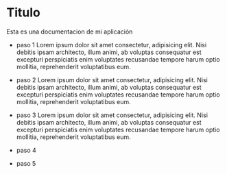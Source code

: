 # Titulo
Esta es una documentacion de mi aplicación 

- paso 1
Lorem ipsum dolor sit amet consectetur, adipisicing elit. Nisi debitis ipsam architecto, illum animi, ab voluptas consequatur est excepturi perspiciatis enim voluptates recusandae tempore harum optio mollitia, reprehenderit voluptatibus eum.
  
- paso 2
Lorem ipsum dolor sit amet consectetur, adipisicing elit. Nisi debitis ipsam architecto, illum animi, ab voluptas consequatur est excepturi perspiciatis enim voluptates recusandae tempore harum optio mollitia, reprehenderit voluptatibus eum.

- paso 3
Lorem ipsum dolor sit amet consectetur, adipisicing elit. Nisi debitis ipsam architecto, illum animi, ab voluptas consequatur est excepturi perspiciatis enim voluptates recusandae tempore harum optio mollitia, reprehenderit voluptatibus eum.

- paso 4

- paso 5



